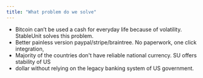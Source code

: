 ```yaml
---
title: "What problem do we solve"
---
```

- Bitcoin can’t be used a cash for everyday life because of volatility. StableUnit solves this problem.
- Better painless version paypal/stripe/braintree. No paperwork, one click integration,
- Majority of the countries don't have reliable national currency. SU offers stability of US 
- dollar without relying on the legacy banking system of US government.
